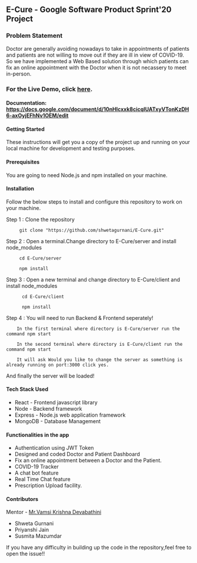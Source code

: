 ## E-Cure - Google Software Product Sprint'20 Project 

### Problem Statement
Doctor are generally avoiding nowadays to take in appointments of patients and patients are not willing to move out if they are ill in view of COVID-19. So we have implemented a Web Based solution through which patients can fix an online appointment with the Doctor when it is not necassery to meet in-person.
### For the Live Demo, click [here](https://summer20-sps-83.appspot.com/).

#### Documentation: https://docs.google.com/document/d/10nHIcxxk8cicqIUATxyVTonKzDH6-axOyjEFhNv1OEM/edit


#### Getting Started
These instructions will get you a copy of the project up and running on your local machine for development and testing purposes.

#### Prerequisites
You are going to need Node.js and npm installed on your machine.

#### Installation
Follow the below steps to install and configure this repository to work on your machine.

Step 1 : Clone the repository

         git clone "https://github.com/shwetagurnani/E-Cure.git"

Step 2 : Open a terminal.Change directory to E-Cure/server and install node_modules

         cd E-Cure/server
	 
         npm install

Step 3 : Open a new terminal and change directory to E-Cure/client and install node_modules

          cd E-Cure/client 
	 
	      npm install



Step 4 : You will need to run Backend & Frontend seperately!

	    In the first terminal where directory is E-Cure/server run the command npm start 
	 
	    In the second terminal where directory is E-Cure/client run the command npm start
	 
	    It will ask Would you like to change the server as something is already running on port:3000 click yes.
         
And finally the server will be loaded!

#### Tech Stack Used
- React - Frontend javascript library
- Node - Backend framework
- Express - Node.js web application framework
- MongoDB - Database Management

#### Functionalities in the app
- Authentication using JWT Token
- Designed and coded Doctor and Patient Dashboard
- Fix an online appointment between a Doctor and the Patient.
- COVID-19 Tracker
- A chat bot feature
- Real Time Chat feature 
- Prescription Upload facility.

#### Contributors
Mentor - [Mr.Vamsi Krishna Devabathini](https://github.com/iamvamsikrishnad)
- Shweta Gurnani
- Priyanshi Jain
- Susmita Mazumdar

If you have any difficulty in building up the code in the repository,feel free to open the issue!!






